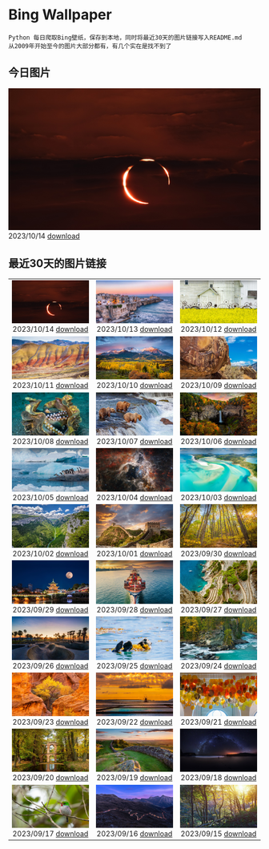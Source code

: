 # Bing Wallpaper

```
Python 每日爬取Bing壁纸，保存到本地，同时将最近30天的图片链接写入README.md
从2009年开始至今的图片大部分都有，有几个实在是找不到了
```



## 今日图片


![](./images/2023/10/14/RingEclipse_ZH-CN7063841581_1920x1080_2023-10-14.jpg)2023/10/14 [download](./images/2023/10/14/RingEclipse_ZH-CN7063841581_1920x1080_2023-10-14.jpg)

## 最近30天的图片链接


|      |      |      |
| :----: | :----: | :----: |
|![](./images/2023/10/14/RingEclipse_ZH-CN7063841581_1920x1080_2023-10-14.jpg)2023/10/14 [download](./images/2023/10/14/RingEclipse_ZH-CN7063841581_1920x1080_2023-10-14.jpg)|![](./images/2023/10/13/ViesteItaly_ZH-CN6693499674_1920x1080_2023-10-13.jpg)2023/10/13 [download](./images/2023/10/13/ViesteItaly_ZH-CN6693499674_1920x1080_2023-10-13.jpg)|![](./images/2023/10/12/IdahoBarn_ZH-CN6472682534_1920x1080_2023-10-12.jpg)2023/10/12 [download](./images/2023/10/12/IdahoBarn_ZH-CN6472682534_1920x1080_2023-10-12.jpg)|
|![](./images/2023/10/11/JohnDayFossil_ZH-CN6265838332_1920x1080_2023-10-11.jpg)2023/10/11 [download](./images/2023/10/11/JohnDayFossil_ZH-CN6265838332_1920x1080_2023-10-11.jpg)|![](./images/2023/10/10/SoprisSunrise_ZH-CN5935701155_1920x1080_2023-10-10.jpg)2023/10/10 [download](./images/2023/10/10/SoprisSunrise_ZH-CN5935701155_1920x1080_2023-10-10.jpg)|![](./images/2023/10/09/FremontPetroglyph_ZH-CN5736573545_1920x1080_2023-10-09.jpg)2023/10/09 [download](./images/2023/10/09/FremontPetroglyph_ZH-CN5736573545_1920x1080_2023-10-09.jpg)|
|![](./images/2023/10/08/OctoClam_ZH-CN5427646548_1920x1080_2023-10-08.jpg)2023/10/08 [download](./images/2023/10/08/OctoClam_ZH-CN5427646548_1920x1080_2023-10-08.jpg)|![](./images/2023/10/07/GrizzlyFalls_ZH-CN5152476563_1920x1080_2023-10-07.jpg)2023/10/07 [download](./images/2023/10/07/GrizzlyFalls_ZH-CN5152476563_1920x1080_2023-10-07.jpg)|![](./images/2023/10/06/TaughannockFalls_ZH-CN4580750386_1920x1080_2023-10-06.jpg)2023/10/06 [download](./images/2023/10/06/TaughannockFalls_ZH-CN4580750386_1920x1080_2023-10-06.jpg)|
|![](./images/2023/10/05/GentooJump_ZH-CN9625511393_1920x1080_2023-10-05.jpg)2023/10/05 [download](./images/2023/10/05/GentooJump_ZH-CN9625511393_1920x1080_2023-10-05.jpg)|![](./images/2023/10/04/TarantulaNebula_ZH-CN9340300473_1920x1080_2023-10-04.jpg)2023/10/04 [download](./images/2023/10/04/TarantulaNebula_ZH-CN9340300473_1920x1080_2023-10-04.jpg)|![](./images/2023/10/03/WhitsundaySwirl_ZH-CN9085371328_1920x1080_2023-10-03.jpg)2023/10/03 [download](./images/2023/10/03/WhitsundaySwirl_ZH-CN9085371328_1920x1080_2023-10-03.jpg)|
|![](./images/2023/10/02/VerdonCanyon_ZH-CN8872507857_1920x1080_2023-10-02.jpg)2023/10/02 [download](./images/2023/10/02/VerdonCanyon_ZH-CN8872507857_1920x1080_2023-10-02.jpg)|![](./images/2023/10/01/NationalDay2023_ZH-CN8608297006_1920x1080_2023-10-01.jpg)2023/10/01 [download](./images/2023/10/01/NationalDay2023_ZH-CN8608297006_1920x1080_2023-10-01.jpg)|![](./images/2023/09/30/ShenandoahFoliage_ZH-CN9885452713_1920x1080_2023-09-30.jpg)2023/09/30 [download](./images/2023/09/30/ShenandoahFoliage_ZH-CN9885452713_1920x1080_2023-09-30.jpg)|
|![](./images/2023/09/29/GuiyangMoon_ZH-CN7497119092_1920x1080_2023-09-29.jpg)2023/09/29 [download](./images/2023/09/29/GuiyangMoon_ZH-CN7497119092_1920x1080_2023-09-29.jpg)|![](./images/2023/09/28/MaritimeDay_ZH-CN7073219075_1920x1080_2023-09-28.jpg)2023/09/28 [download](./images/2023/09/28/MaritimeDay_ZH-CN7073219075_1920x1080_2023-09-28.jpg)|![](./images/2023/09/27/CapriKrupp_ZH-CN6893334288_1920x1080_2023-09-27.jpg)2023/09/27 [download](./images/2023/09/27/CapriKrupp_ZH-CN6893334288_1920x1080_2023-09-27.jpg)|
|![](./images/2023/09/26/VeniceSkatePark_ZH-CN6295228801_1920x1080_2023-09-26.jpg)2023/09/26 [download](./images/2023/09/26/VeniceSkatePark_ZH-CN6295228801_1920x1080_2023-09-26.jpg)|![](./images/2023/09/25/GlacierBayOtter_ZH-CN6065209551_1920x1080_2023-09-25.jpg)2023/09/25 [download](./images/2023/09/25/GlacierBayOtter_ZH-CN6065209551_1920x1080_2023-09-25.jpg)|![](./images/2023/09/24/FraserRiverBC_ZH-CN5743867197_1920x1080_2023-09-24.jpg)2023/09/24 [download](./images/2023/09/24/FraserRiverBC_ZH-CN5743867197_1920x1080_2023-09-24.jpg)|
|![](./images/2023/09/23/CottonwoodCanyon_ZH-CN5293620973_1920x1080_2023-09-23.jpg)2023/09/23 [download](./images/2023/09/23/CottonwoodCanyon_ZH-CN5293620973_1920x1080_2023-09-23.jpg)|![](./images/2023/09/22/MarsalaSalt_ZH-CN4943158328_1920x1080_2023-09-22.jpg)2023/09/22 [download](./images/2023/09/22/MarsalaSalt_ZH-CN4943158328_1920x1080_2023-09-22.jpg)|![](./images/2023/09/21/NobelNorway_ZH-CN9824054026_1920x1080_2023-09-21.jpg)2023/09/21 [download](./images/2023/09/21/NobelNorway_ZH-CN9824054026_1920x1080_2023-09-21.jpg)|
|![](./images/2023/09/20/ArkadiaPark_ZH-CN9501056317_1920x1080_2023-09-20.jpg)2023/09/20 [download](./images/2023/09/20/ArkadiaPark_ZH-CN9501056317_1920x1080_2023-09-20.jpg)|![](./images/2023/09/19/HadriansWallUK_ZH-CN9203571422_1920x1080_2023-09-19.jpg)2023/09/19 [download](./images/2023/09/19/HadriansWallUK_ZH-CN9203571422_1920x1080_2023-09-19.jpg)|![](./images/2023/09/18/MilkyWayPortugal_ZH-CN8878883229_1920x1080_2023-09-18.jpg)2023/09/18 [download](./images/2023/09/18/MilkyWayPortugal_ZH-CN8878883229_1920x1080_2023-09-18.jpg)|
|![](./images/2023/09/17/CubanTody_ZH-CN8656368705_1920x1080_2023-09-17.jpg)2023/09/17 [download](./images/2023/09/17/CubanTody_ZH-CN8656368705_1920x1080_2023-09-17.jpg)|![](./images/2023/09/16/SplugenPass_ZH-CN8347591461_1920x1080_2023-09-16.jpg)2023/09/16 [download](./images/2023/09/16/SplugenPass_ZH-CN8347591461_1920x1080_2023-09-16.jpg)|![](./images/2023/09/15/GlenariffForest_ZH-CN7874768337_1920x1080_2023-09-15.jpg)2023/09/15 [download](./images/2023/09/15/GlenariffForest_ZH-CN7874768337_1920x1080_2023-09-15.jpg)|


